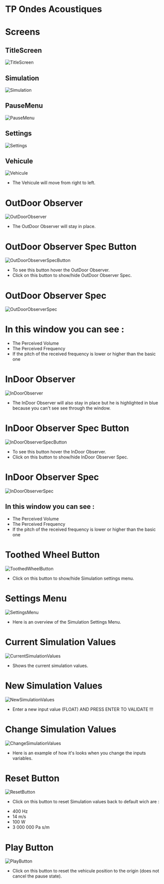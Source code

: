 # TP Ondes Acoustiques

# Screens

## TitleScreen
![TitleScreen](https://cdn.discordapp.com/attachments/1021002554194268180/1186336863720587325/image.png?ex=6592e14d&is=65806c4d&hm=e1659f5dcf19ea352bb881b448305958de8ee023a093970e7df6037e64b96a18&)


## Simulation
![Simulation]([https://cdn.discordapp.com/attachments/1021002554194268180/1186339952175362058/image.png?ex=6592e42d&is=65806f2d&hm=7447857a22667c8ec541020d0f403a5d31367d131fcac70f2134fb923920bf32&](https://drive.google.com/file/d/10_4xxTEN--sLsr3fJkaE49skIAFTcrAN/view?usp=sharing))


## PauseMenu
![PauseMenu](https://cdn.discordapp.com/attachments/1021002554194268180/1186336764315566080/image.png?ex=6592e135&is=65806c35&hm=e27862d3e0a8bd428133132e7a0015c4999035c988568dc7ecd6c360c8b6b18d&)


## Settings
![Settings](https://cdn.discordapp.com/attachments/1021002554194268180/1186336965600231525/image.png?ex=6592e165&is=65806c65&hm=c4e2e2f75081043dd098616dedea7d6ccaa031a0a6b7a2959cf623cdf1afac3b&)


## Vehicule
![Vehicule](https://cdn.discordapp.com/attachments/1021002554194268180/1186336302900183100/image.png?ex=6592e0c7&is=65806bc7&hm=043cc3ea6ad1485ba3a9e628de9c5b10b1f61107ecd34185ec1bacbab06eeb12&)

* The Vehicule will move from right to left.


# OutDoor Observer
![OutDoorObserver](https://cdn.discordapp.com/attachments/1021002554194268180/1186336386845003776/image.png?ex=6592e0db&is=65806bdb&hm=f2bae5c97e03cb87b5b71b33db61174574622e6aa5464543012477c86f8e4e7d&)

* The OutDoor Observer will stay in place.

# OutDoor Observer Spec Button
![OutDoorObserverSpecButton](https://cdn.discordapp.com/attachments/1021002554194268180/1186337939626672128/image.png?ex=6592e24d&is=65806d4d&hm=d676e587923929d139c5faec024345180f2e40dc571157e1cfae4b930cddc6a4&)

* To see this button hover the OutDoor Observer.
* Click on this button to show/hide OutDoor Observer Spec.

# OutDoor Observer Spec
![OutDoorObserverSpec](https://cdn.discordapp.com/attachments/1021002554194268180/1186336630294978670/image.png?ex=6592e115&is=65806c15&hm=266221de24eb06d5d96e2d7349c452470bafdbca3fd98e40eec953aaa457ed07&)

# In this window you can see :
* The Perceived Volume
* The Perceived Frequency
* If the pitch of the received frequency is lower or higher than the basic one

# InDoor Observer
![InDoorObserver](https://cdn.discordapp.com/attachments/1021002554194268180/1186336447171665960/image.png?ex=6592e0ea&is=65806bea&hm=e210a0f6009ce6a08439328aff2b20d5c203061886caf6658db6e0a4a4a9b2e5&)

* The InDoor Observer will also stay in place but he is highlighted in blue because you can't see see through the window.

# InDoor Observer Spec Button
![InDoorObserverSpecButton](https://cdn.discordapp.com/attachments/1021002554194268180/1186337853249171598/image.png?ex=6592e239&is=65806d39&hm=c7b3b1f9895d0b72e8e891ceefd2c48af0c4656483e00b99cb5f06ee7e04541d&)

* To see this button hover the InDoor Observer.
* Click on this button to show/hide InDoor Observer Spec.

# InDoor Observer Spec
![InDoorObserverSpec](https://cdn.discordapp.com/attachments/1021002554194268180/1186336569527914526/image.png?ex=6592e107&is=65806c07&hm=783c9207d051872689445b1733083e9f1b9f2f6a781c27b15974dbd7fd6a5388&)

## In this window you can see :
* The Perceived Volume
* The Perceived Frequency
* If the pitch of the received frequency is lower or higher than the basic one

# Toothed Wheel Button
![ToothedWheelButton](https://cdn.discordapp.com/attachments/1021002554194268180/1186337588345323550/image.png?ex=6592e1fa&is=65806cfa&hm=a29322adce9c1da3b08d21832628f2f50b2870c0426e6fb33782cdb2f126b236&)

* Click on this button to show/hide Simulation settings menu.

# Settings Menu
![SettingsMenu](https://cdn.discordapp.com/attachments/1021002554194268180/1186336965600231525/image.png?ex=6592e165&is=65806c65&hm=c4e2e2f75081043dd098616dedea7d6ccaa031a0a6b7a2959cf623cdf1afac3b&)

* Here is an overview of the Simulation Settings Menu.

# Current Simulation Values
![CurrentSimulationValues](https://cdn.discordapp.com/attachments/1021002554194268180/1186337047020056596/image.png?ex=6592e179&is=65806c79&hm=1c74bd6e527f207ab8d60fdb5d8d08491cd7134ce22db7029cc1d71e3a256cbd&)

* Shows the current simulation values.

# New Simulation Values
![NewSimulationValues](https://cdn.discordapp.com/attachments/1021002554194268180/1186337098568052766/image.png?ex=6592e185&is=65806c85&hm=f53a9c610d64ee1dea86eff2112fd96c209cdb41aedcf666932f6363c3b44c85&)

* Enter a new input value (FLOAT) AND PRESS ENTER TO VALIDATE !!!

# Change Simulation Values
![ChangeSimulationValues](https://cdn.discordapp.com/attachments/1021002554194268180/1186337368320516156/image.png?ex=6592e1c5&is=65806cc5&hm=515891d071f0c904ae2a1e4d1450fd46302b87d2399db8662d1a6f956f3f6d80&)

* Here is an example of how it's looks when you change the inputs variables.

# Reset Button
![ResetButton](https://cdn.discordapp.com/attachments/1021002554194268180/1186337154645885138/image.png?ex=6592e192&is=65806c92&hm=24c94067ebb8582cc2ced42372e7a07a13a4196596d1164197c7529caa2aa634&)

* Click on this button to reset Simulation values back to default wich are :
- 400 Hz
- 14 m/s
- 100 W
- 3 000 000 Pa s/m

# Play Button
![PlayButton](https://cdn.discordapp.com/attachments/1021002554194268180/1186337200296697887/image.png?ex=6592e19d&is=65806c9d&hm=d7d02cdc431ee6d4604d9c3eb9d78fdd32573b828c4e0e60be0df38bdc77054b&)

* Click on this button to reset the vehicule position to the origin (does not cancel the pause state).

